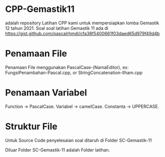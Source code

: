# CPP-Gemastik11
adalah repository Latihan CPP kami untuk mempersiapkan lomba Gemastik 12 tahun 2021.
Soal soal latihan Gemastik 11 ada di https://gist.github.com/pascalrhmdi/cfa38f5400661f03daed65d979f49d4b

# Penamaan File
Penamaan File menggunakan PascalCase-(NamaEditor), ex: FungsiPenambahan-Pascal.cpp, or StringConcatenation-Ilham.cpp

# Penamaan Variabel
Function -> PascalCase.
Variabel -> camelCase.
Constanta -> UPPERCASE.

# Struktur File
Untuk Source Code penyelesaian soal ditaruh di Folder SC-Gemastik-11

Diluar Folder SC-Gemastik-11 adalah Folder latihan.
